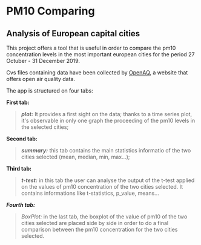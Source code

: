 # PM10 Comparing
## Analysis of European capital cities

This project offers a tool that is useful in order to compare the pm10 concentration levels in the most important european cities for the period 27 Octuber - 31 December 2019.

Cvs files containing data have been collected by [OpenAQ](https://openaq.org/#/?_k=6jfjk3), a website that offers open air quality data.

The app is structured on four tabs:


**First tab:** 
>***plot:*** It provides a first sight on the data; thanks to a time series plot, it's observable in only one graph the proceeding of the pm10 levels in the selected cities;

**Second tab:** 
>***summary:*** this tab contains the main statistics informatio of the two cities selected (mean, median, min, max...);

**Third tab:** 
>***t-test:*** in this tab the user can analyse the output of the t-test applied on the values of pm10 concentration of the two cities selected. It contains informations like t-statistics, p_value, means...

***Fourth tab:*** 
>*BoxPlot:* in the last tab, the boxplot of the value of pm10 of the two cities selected are placed side by side in order to do a final comparison between the pm10 concentration for the two cities selected.
 
